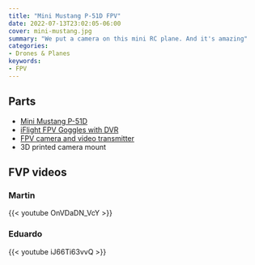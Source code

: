 ```yaml
---
title: "Mini Mustang P-51D FPV"
date: 2022-07-13T23:02:05-06:00
cover: mini-mustang.jpg
summary: "We put a camera on this mini RC plane. And it's amazing"
categories:
- Drones & Planes
keywords:
- FPV
---
```


## Parts

- [Mini Mustang P-51D](https://amzn.to/3RLqUuw)
- [iFlight FPV Goggles with DVR](https://amzn.to/3obtMmT)
- [FPV camera and video transmitter](https://amzn.to/3INuy2V)
- 3D printed camera mount

## FVP videos

### Martin

{{< youtube OnVDaDN_VcY >}}

### Eduardo

{{< youtube iJ66Ti63vvQ >}}
